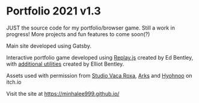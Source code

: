 # Portfolio 2021 v1.3

JUST the source code for my portfolio/browser game. Still a work in progress! More projects and fun features to come soon(?)

Main site developed using Gatsby.

Interactive portfolio game developed using [Replay.js](https://github.com/edbentley/replay) created by Ed Bentley, with [additional utilities](https://github.com/ejb/playset) created by Elliot Bentley. 

Assets used with permission from [Studio Vaca Roxa](https://bakudas.itch.io/), [Arks](https://arks.itch.io/) and [Hyohnoo](https://hyohnoo.itch.io/) on itch.io

Visit the site at https://minhalee999.github.io/ 
